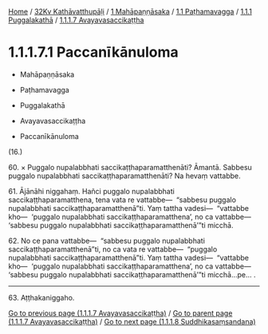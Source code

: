 
[Home](/) / [32Kv Kathāvatthupāḷi](../../../...md) / [1 Mahāpaṇṇāsaka](../../...md) / [1.1 Paṭhamavagga](../...md) / [1.1.1 Puggalakathā](...md) / [1.1.1.7 Avayavasaccikaṭṭha](../32Kv/1/1.1/1.1.1/1.1.1.7.md)

# 1.1.1.7.1 Paccanīkānuloma

* Mahāpaṇṇāsaka

* Paṭhamavagga

* Puggalakathā

* Avayavasaccikaṭṭha

* Paccanīkānuloma

(16.)

60\. × Puggalo nupalabbhati saccikaṭṭhaparamatthenāti? Āmantā. Sabbesu puggalo nupalabbhati saccikaṭṭhaparamatthenāti? Na hevaṃ vattabbe.

61\. Ājānāhi niggahaṃ. Hañci puggalo nupalabbhati saccikaṭṭhaparamatthena, tena vata re vattabbe—  “sabbesu puggalo nupalabbhati saccikaṭṭhaparamatthenā”ti. Yaṃ tattha vadesi—  “vattabbe kho—  ‘puggalo nupalabbhati saccikaṭṭhaparamatthena’, no ca vattabbe—  ‘sabbesu puggalo nupalabbhati saccikaṭṭhaparamatthenā’”ti micchā.

62\. No ce pana vattabbe—  “sabbesu puggalo nupalabbhati saccikaṭṭhaparamatthenā”ti, no ca vata re vattabbe—  “puggalo nupalabbhati saccikaṭṭhaparamatthenā”ti. Yaṃ tattha vadesi—  “vattabbe kho—  ‘puggalo nupalabbhati saccikaṭṭhaparamatthena’, no ca vattabbe—  ‘sabbesu puggalo nupalabbhati saccikaṭṭhaparamatthenā’”ti micchā…pe… .

---

63\. Aṭṭhakaniggaho.



[Go to previous page (1.1.1.7 Avayavasaccikaṭṭha)](../32Kv/1/1.1/1.1.1/1.1.1.7.md) / [Go to parent page (1.1.1.7 Avayavasaccikaṭṭha)](../32Kv/1/1.1/1.1.1/1.1.1.7.md) / [Go to next page (1.1.1.8 Suddhikasaṃsandana)](../1.1.1.8.md)


